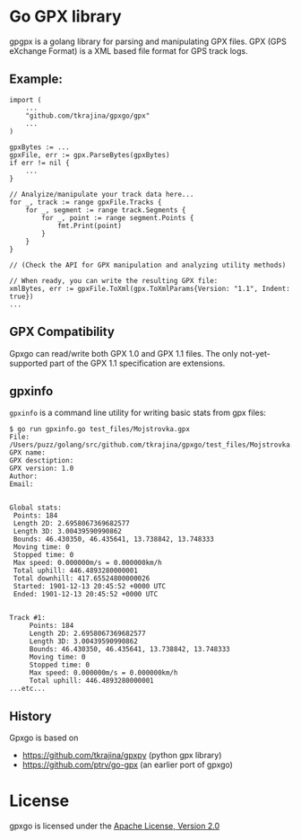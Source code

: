 # Go GPX library

gpgpx is a golang library for parsing and manipulating GPX files. GPX (GPS eXchange Format) is a XML based file format for GPS track logs. 

## Example:

    import (
        ...
        "github.com/tkrajina/gpxgo/gpx"
        ...
    )

    gpxBytes := ...
	gpxFile, err := gpx.ParseBytes(gpxBytes)
	if err != nil {
        ...
	}

    // Analyize/manipulate your track data here...
	for _, track := range gpxFile.Tracks {
		for _, segment := range track.Segments {
			for _, point := range segment.Points {
				fmt.Print(point)
			}
		}
	}

    // (Check the API for GPX manipulation and analyzing utility methods)

    // When ready, you can write the resulting GPX file:
	xmlBytes, err := gpxFile.ToXml(gpx.ToXmlParams{Version: "1.1", Indent: true})
    ...

## GPX Compatibility

Gpxgo can read/write both GPX 1.0 and GPX 1.1 files. The only not-yet-supported part of the GPX 1.1 specification are extensions.

## gpxinfo

`gpxinfo` is a command line utility for writing basic stats from gpx files:

    $ go run gpxinfo.go test_files/Mojstrovka.gpx
    File: /Users/puzz/golang/src/github.com/tkrajina/gpxgo/test_files/Mojstrovka.gpx
    GPX name:
    GPX desctiption:
    GPX version: 1.0
    Author:
    Email:


    Global stats:
     Points: 184
     Length 2D: 2.6958067369682577
     Length 3D: 3.00439590990862
     Bounds: 46.430350, 46.435641, 13.738842, 13.748333
     Moving time: 0
     Stopped time: 0
     Max speed: 0.000000m/s = 0.000000km/h
     Total uphill: 446.4893280000001
     Total downhill: 417.65524800000026
     Started: 1901-12-13 20:45:52 +0000 UTC
     Ended: 1901-12-13 20:45:52 +0000 UTC


    Track #1:
         Points: 184
         Length 2D: 2.6958067369682577
         Length 3D: 3.00439590990862
         Bounds: 46.430350, 46.435641, 13.738842, 13.748333
         Moving time: 0
         Stopped time: 0
         Max speed: 0.000000m/s = 0.000000km/h
         Total uphill: 446.4893280000001
    ...etc...

## History

Gpxgo is based on 

 * https://github.com/tkrajina/gpxpy (python gpx library)
 * https://github.com/ptrv/go-gpx (an earlier port of gpxgo)

# License

gpxgo is licensed under the [Apache License, Version 2.0](http://www.apache.org/licenses/LICENSE-2.0)

